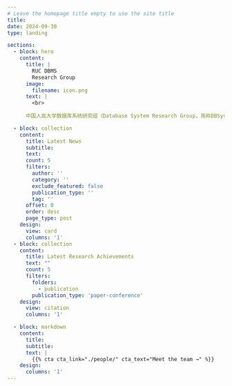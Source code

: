 ```yaml
---
# Leave the homepage title empty to use the site title
title:
date: 2024-09-30
type: landing

sections:
  - block: hero
    content:
      title: |
        RUC DBMS
        Research Group
      image:
        filename: icon.png
      text: |
        <br>
        
      中国人民大学数据库系统研究组（Database System Research Group，简称DBSys）是由卢卫教授领导的研究与工程兼备的研究组，是数据工程与知识工程教育部重点实验室（DEKE，主任为杜小勇教授）的重要组成部分，隶属于中国人民大学信息学院计算机系。DBSys实验室以实际应用需求为牵引，聚焦数据库系统（包括云原生数据库、分布式数据库、智能数据库、图数据库等）关键技术研究与学术前沿技术创新；探索各类数据库原型系统研制，将创新技术集成到原型系统中，并进行系统开源；与数据库头部企业开展产学研用多方合作，将创新技术集成到企业的真实系统中进行成果验证，取得了一系列重要研究成果。

  - block: collection
    content:
      title: Latest News
      subtitle:
      text:
      count: 5
      filters:
        author: ''
        category: ''
        exclude_featured: false
        publication_type: ''
        tag: ''
      offset: 0
      order: desc
      page_type: post
    design:
      view: card
      columns: '1'
  - block: collection
    content:
      title: Latest Research Achievements
      text: ""
      count: 5
      filters:
        folders:
          - publication
        publication_type: 'paper-conference'
    design:
      view: citation
      columns: '1'

  - block: markdown
    content:
      title:
      subtitle:
      text: |
        {{% cta cta_link="./people/" cta_text="Meet the team →" %}}
    design:
      columns: '1'
---
```

